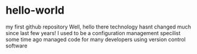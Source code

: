 # hello-world
my first github repository
Well, hello there
technology hasnt changed much since last few years!
I used to be a configuration management specilist some time ago
managed code for many developers using version control software
